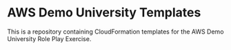 # AWS Demo University Templates

This is a repository containing CloudFormation templates for the AWS Demo University Role Play Exercise.
